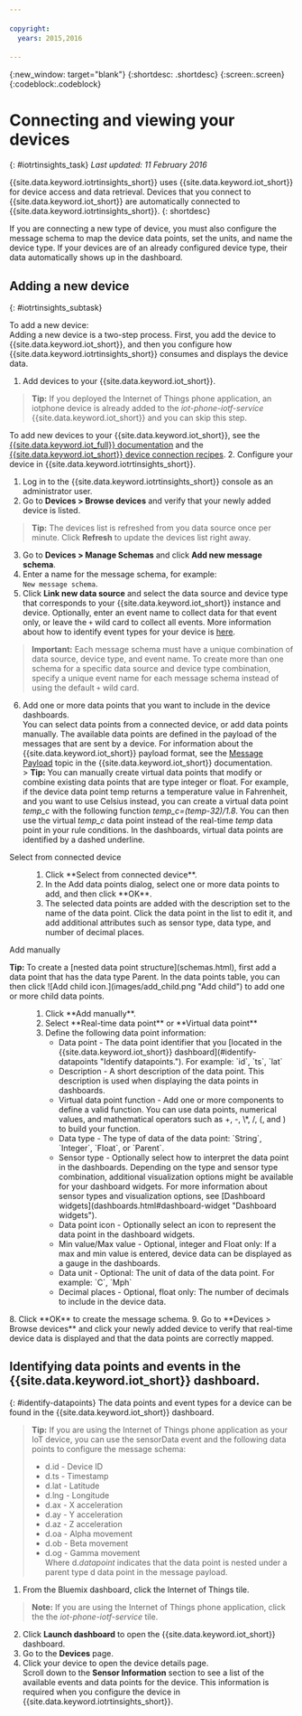```yaml
---

copyright:
  years: 2015,2016

---
```


{:new_window: target="blank"}
{:shortdesc: .shortdesc}
{:screen:.screen}
{:codeblock:.codeblock}

# Connecting and viewing your devices
{: #iotrtinsights_task}
*Last updated: 11 February 2016*

{{site.data.keyword.iotrtinsights_short}} uses {{site.data.keyword.iot_short}} for device access and data retrieval. Devices that you connect to {{site.data.keyword.iot_short}} are automatically connected to {{site.data.keyword.iotrtinsights_short}}.
{: shortdesc}

If you are connecting a new type of device, you must also configure the message schema to map the device data points, set the units, and name the device type. If your devices are of an already configured device type, their data automatically shows up in the dashboard.

## Adding a new device
{: #iotrtinsights_subtask}

To add a new device:  
Adding a new device is a two-step process. First, you add the device to {{site.data.keyword.iot_short}}, and then you configure how {{site.data.keyword.iotrtinsights_short}} consumes and displays the device data.
1. Add devices to your {{site.data.keyword.iot_short}}.
> **Tip:** If you deployed the Internet of Things phone application, an iotphone device is already added to the *iot-phone-iotf-service* {{site.data.keyword.iot_short}} and you can skip this step.  

  To add new devices to your {{site.data.keyword.iot_short}}, see the [{{site.data.keyword.iot_full}} documentation](https://www.ng.bluemix.net/docs/services/IoT/index.html) and the [{{site.data.keyword.iot_short}} device connection recipes](https://developer.ibm.com/recipes/?post_type=tutorials&s=IoTF).
2. Configure your device in {{site.data.keyword.iotrtinsights_short}}.  
  1. Log in to the {{site.data.keyword.iotrtinsights_short}} console as an administrator user.
  9. Go to **Devices > Browse devices** and verify that your newly added device is listed.
  > **Tip:** The devices list is refreshed from you data source once per minute. Click **Refresh** to update the devices list right away.
  3. Go to **Devices > Manage Schemas** and click **Add new message schema**.  
  4. Enter a name for the message schema, for example:  
  `New message schema`.
  5. Click **Link new data source** and select the data source and device type that corresponds to your {{site.data.keyword.iot_short}} instance and device. Optionally, enter an event name to collect data for that event only, or leave the `+` wild card to collect all events. More information about how to identify event types for your device is [here](#identify-datapoints "Identify datapoints.").  
  >**Important:** Each message schema must have a unique combination of data source, device type, and event name. To create more than one schema for a specific data source and device type combination, specify a unique event name for each message schema instead of using the default `+` wild card.   
  6. Add one or more data points that you want to include in the device dashboards.  
    You can select data points from a connected device, or add data points manually. The available data points are defined in the payload of the messages that are sent by a device. For information about the {{site.data.keyword.iot_short}} payload format, see the [Message Payload](https://docs.internetofthings.ibmcloud.com/messaging/payload.html "Message Payload.") topic in the {{site.data.keyword.iot_short}} documentation.   
    > **Tip:** You can manually create virtual data points that modify or combine existing data points that are type integer or float. For example, if the device data point temp returns a temperature value in Fahrenheit, and you want to use Celsius instead, you can create a virtual data point *temp_c* with the following function *temp_c=(temp-32)/1.8*. You can then use the virtual *temp_c* data point instead of the real-time *temp* data point in your rule conditions. In the dashboards, virtual data points are identified by a dashed underline.    

  <dl>
  <dt>Select from connected device</dt>
  <dd>
  <ol>
    <li>Click **Select from connected device**.</li>  
    <li>In the Add data points dialog, select one or more data points to add, and then click **OK**.</li>   
    <li>The selected data points are added with the description set to the name of the data point. Click the data point in the list to edit it, and add additional attributes such as sensor type, data type, and number of decimal places.</li>
  </ol>
  </dd>
  <dt>Add manually</dt>
  <p><b>Tip:</b> To create a [nested data point structure](schemas.html), first add a data point that has the data type Parent. In the data points table, you can then click ![Add child icon.](images/add_child.png "Add child") to add one or more child data points.</p>
  <dd>
  <ol>
    <li>Click **Add manually**.</li>
    <li>Select **Real-time data point** or **Virtual data point**</br></li>
    <li>Define the following data point information:
    <ul>  
     <li> Data point - The data point identifier that you [located in the {{site.data.keyword.iot_short}} dashboard](#identify-datapoints "Identify datapoints."). For example:  
   `id`, `ts`, `lat`  </li>
     <li>Description - A short description of the data point. This description is used when displaying the data points in dashboards.</li>
     <li>Virtual data point function - Add one or more components to define a valid function. You can use data points, numerical values, and mathematical operators such as +, -, \*, /, (, and ) to build your function. </li>
     <li>Data type - The type of data of the data point:  
   `String`, `Integer`, `Float`, or `Parent`.</li>
     <li>Sensor type - Optionally select how to interpret the data point in the dashboards. Depending on the type and sensor type combination, additional visualization options might be available for your dashboard widgets. For more information about sensor types and visualization options, see [Dashboard widgets](dashboards.html#dashboard-widget "Dashboard widgets").</li>
     <li>Data point icon - Optionally select an icon to represent the data point in the dashboard widgets.</li>
     <li>Min value/Max value - Optional, integer and Float only: If a max and min value is entered, device data can be displayed as a gauge in the dashboards.</li>
     <li>Data unit - Optional: The unit of data of the data point. For example:  
     `C`, `Mph`  </li>
     <li> Decimal places - Optional, float only: The number of decimals to include in the device data.</li>
    </ul>
    </li>
  </ol>
  </dd>
  </dl>
   8. Click **OK** to create the message schema.
   9. Go to **Devices > Browse devices** and click your newly added device to verify that real-time device data is displayed and that the data points are correctly mapped.

## Identifying data points and events in the {{site.data.keyword.iot_short}} dashboard.
{: #identify-datapoints}
   The data points and event types for a device can be found in the {{site.data.keyword.iot_short}} dashboard.
   >**Tip:** If you are using the Internet of Things phone application as your IoT device, you can use the sensorData event and the following data points to configure the message schema:
   >- d.id - Device ID
   >- d.ts - Timestamp
   >- d.lat - Latitude
   >- d.lng - Longitude
   >- d.ax - X acceleration
   >- d.ay - Y acceleration
   >- d.az - Z acceleration
   >- d.oa - Alpha movement
   >- d.ob - Beta movement
   >- d.og - Gamma movement  
   >Where d.*datapoint* indicates that the data point is nested under a parent type d data point in the message payload.

   1. From the Bluemix dashboard, click the Internet of Things tile.  
   >**Note:**  If you are using the Internet of Things phone application, click the the *iot-phone-iotf-service* tile.  
   2. Click **Launch dashboard** to open the {{site.data.keyword.iot_short}} dashboard.
   3. Go to the **Devices** page.
   4. Click your device to open the device details page.  
     Scroll down to the **Sensor Information** section to see a list of the available events and data points for the device. This information is required when you configure the device in {{site.data.keyword.iotrtinsights_short}}.
